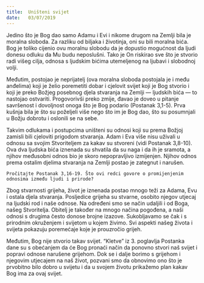 ```yaml
---
title:  Uništeni svijet
date:   03/07/2019
---
```


Jedino što je Bog dao samo Adamu i Evi i nikome drugom na Zemlji bila je moralna sloboda. Za razliku od biljaka i životinja, oni su bili moralna bića. Bog je toliko cijenio ovu moralnu slobodu da je dopustio mogućnost da ljudi donesu odluku da Mu budu neposlušni. Tako je On riskirao sve što je stvorio radi višeg cilja, odnosa s ljudskim bićima utemeljenog na ljubavi i slobodnoj volji.

Međutim, postojao je neprijatelj (ova moralna sloboda postojala je i među anđelima) koji je želio poremetiti dobar i cjelovit svijet koji je Bog stvorio i koji je preko Božjeg posebnog djela stvaranja na Zemlji — ljudskih bića — to nastojao ostvariti. Progovorivši preko zmije, đavao je doveo u pitanje savršenost i dovoljnost onoga što je Bog podario (Postanak 3,1-5). Prva kušnja bila je što su poželjeli više nego što im je Bog dao, što su posumnjali u Božju dobrotu i oslonili se na sebe.

Takvim odlukama i postupcima uništeni su odnosi koji su prema Božjoj zamisli bili cjeloviti prigodom stvaranja. Adam i Eva više nisu uživali u odnosu sa svojim Stvoriteljem za kakav su stvoreni (vidi Postanak 3,8-10). Ova dva ljudska bića iznenada su shvatila da su naga i da ih je sramota, a njihov međusobni odnos bio je skoro nepopravljivo izmijenjen. Njihov odnos prema ostalim djelima stvaranja na Zemlji postao je zategnut i narušen.

`Pročitajte Postanak 3,16-19. Što ovi redci govore o promijenjenim odnosima između ljudi i prirode?`

Zbog stvarnosti grijeha, život je iznenada postao mnogo teži za Adama, Evu i ostala djela stvaranja. Posljedice grijeha su stvarne, osobito njegov utjecaj na ljudski rod i naše odnose. Na određeni smo se način udaljili i od Boga, našeg Stvoritelja. Obitelj je također na mnogo načina pogođena, a naši odnosi s drugima često donose brojne izazove. Sukobljavamo se čak i s prirodnim okruženjem i svijetom u kojem živimo. Svi aspekti našeg života i svijeta pokazuju poremećaje koje je prouzročio grijeh.

Međutim, Bog nije stvorio takav svijet. “Kletve” iz 3. poglavlja Postanka dane su s obećanjem da će Bog pronaći način da ponovno stvori naš svijet i popravi odnose narušene grijehom. Dok se i dalje borimo s grijehom i njegovim utjecajem na naš život, pozvani smo da obnovimo ono što je prvobitno bilo dobro u svijetu i da u svojem životu prikažemo plan kakav Bog ima za ovaj svijet.
